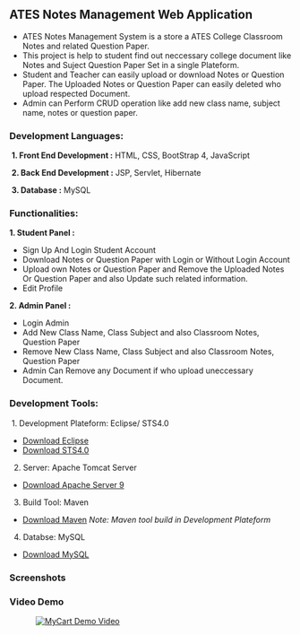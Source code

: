 
##    **ATES Notes Management Web Application**


* ATES Notes Management System is a store a ATES College Classroom Notes and related Question Paper.  
* This project is help to student find out neccessary college document like Notes and Suject Question Paper Set in a single Plateform.
* Student and Teacher can easily upload or download Notes or Question Paper. The Uploaded Notes or Question Paper can easily deleted who upload respected Document.
* Admin can Perform CRUD operation like add new class name, subject name, notes or question paper.

### Development Languages:
&nbsp;**1. Front End Development :**
HTML, CSS, BootStrap 4, JavaScript

&nbsp;**2. Back End Development :**
JSP, Servlet, Hibernate

&nbsp;**3. Database :**
MySQL

### Functionalities:
**1. Student Panel :** 

* Sign Up And Login Student Account
* Download Notes or Question Paper with Login or Without Login Account
* Upload own Notes or Question Paper and Remove the Uploaded Notes Or Question Paper and also Update such related information.
* Edit Profile

**2. Admin Panel :**

* Login Admin 
* Add New Class Name, Class Subject and also Classroom Notes, Question Paper
* Remove New Class Name, Class Subject and also Classroom Notes, Question Paper
* Admin Can Remove any  Document if who upload uneccessary Document.

### Development Tools:
 &nbsp;1. Development Plateform: Eclipse/ STS4.0
 * [Download Eclipse](https://www.eclipse.org/downloads/)
 * [Download STS4.0](https://spring.io/tools)

 &nbsp; 2. Server: Apache Tomcat Server
 * [Download Apache Server 9](https://tomcat.apache.org/download-90.cgi)

 &nbsp; 3. Build Tool: Maven
 * [Download Maven](https://maven.apache.org/download.cgi) *Note: Maven tool build in Development Plateform*

 &nbsp; 4. Databse: MySQL
 * [Download MySQL](https://www.mysql.com/downloads/)

### Screenshots



### Video Demo
   

&nbsp;&nbsp;&nbsp;&nbsp;&nbsp;&nbsp;&nbsp;&nbsp;&nbsp;&nbsp;&nbsp;&nbsp;[![MyCart Demo Video](https://img.youtube.com/vi/PQ3EVZ0nlT0/0.jpg )](https://www.youtube.com/watch?v=PQ3EVZ0nlT0)



